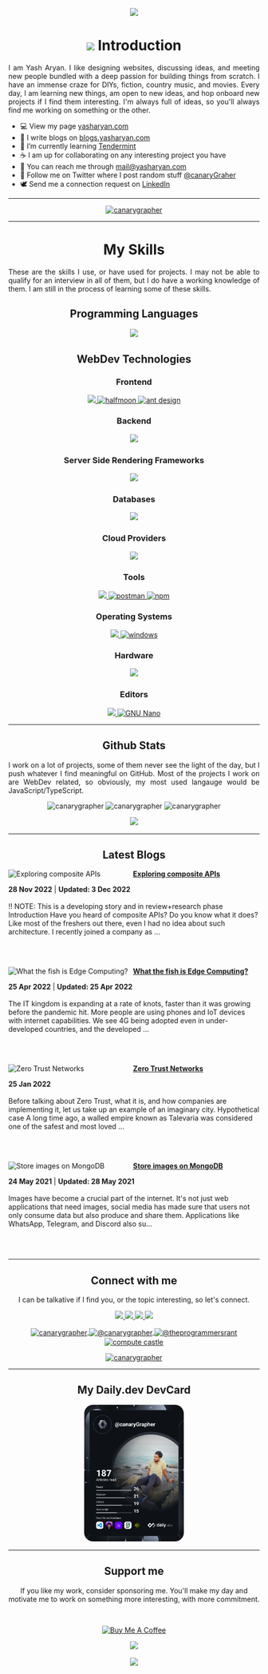 <p align="center">
<img src="https://capsule-render.vercel.app/api?type=waving&color=gradient&height=200&section=header&text=Yash%20Aryan&fontSize=60&&fontAlignY=35" />
</p>
  
<h1 align="center"><img src="https://raw.githubusercontent.com/MartinHeinz/MartinHeinz/master/wave.gif" height="20" /> Introduction</h1>
<p align="justify">
I am Yash Aryan. I like designing websites, discussing ideas, and meeting new people bundled with a deep passion for building things from scratch. I have an immense craze for DIYs, fiction, country music, and movies. Every day, I am learning new things, am open to new ideas, and hop onboard new projects if I find them interesting. I'm always full of ideas, so you'll always find me working on something or the other.
<p>
  
<ul align="left">
<li>💻 View my page <a href="https://yasharyan.com">yasharyan.com</a></li>
<li>📃 I write blogs on <a href="https://blogs.yasharyan.com">blogs.yasharyan.com</a></li>
<li>🌱 I’m currently learning <a href="https://tendermint.com">Tendermint</a></li>
<li>☕ I am up for collaborating on any interesting project you have</li>
<li>📧 You can reach me through <a href="mailto:mail@yasharyan.com">mail@yasharyan.com</a></li>
<li>📱 Follow me on Twitter where I post random stuff <a href="https://twitter.com/canaryGrapher">@canaryGraher</a></li>
<li>🕊 Send me a connection request on <a href="https://www.linkedin.com/in/yasharyan/">LinkedIn</a></li>
</ul>
    
---

<p align="center"> 
  <a href="https://github.com/ryo-ma/github-profile-trophy">
    <img src="https://github-profile-trophy.vercel.app/?username=canarygrapher&theme=dracula" alt="canarygrapher" />
  </a> 
</p>

---


<h1 align="center">My Skills</h1>
<p align="justify">These are the skills I use, or have used for projects. I may not be able to qualify for an interview in all of them, but I do have a working knowledge of them. I am still in the process of learning some of these skills.</p>

<h2 align="center">Programming Languages</h2>
<p align="center">
  <a href="https://skillicons.dev">
    <img src="https://skillicons.dev/icons?i=html,css,sass,js,typescript,python,go,c,cpp,solidity" />
  </a>
</p>


<h2 align="center">WebDev Technologies</h2>
<h3 align="center">Frontend</h3>
<p align="center">
  <a href="https://skillicons.dev">
    <img src="https://skillicons.dev/icons?i=nextjs,tailwind,bootstrap,redux,react,pug" />
  </a>
  <a href="https://www.gethalfmoon.com/" target="_blank" rel="noreferrer"> 
    <img src="https://user-images.githubusercontent.com/27415791/165465800-eb61c231-b461-4f6a-8f08-575ad2f36fe3.png" alt="halfmoon" width="40" height="40" /> 
  </a>
  <a href="https://ant.design/" target="_blank" rel="noreferrer">
    <img src="https://user-images.githubusercontent.com/27415791/165464925-2c8f5b05-3930-4d59-8089-6781fcf3bfe4.svg" alt="ant design" width="40" height="40" />
  </a>
</p>

<h3 align="center">Backend</h3>
<p align="center">
  <a href="https://skillicons.dev">
    <img src="https://skillicons.dev/icons?i=nodejs,express" />
  </a>
</p>

<h3 align="center">Server Side Rendering Frameworks</h3>
<p align="center">
  <a href="https://skillicons.dev">
    <img src="https://skillicons.dev/icons?i=remix,nextjs,gatsby" />
  </a>
</p>

<h3 align="center">Databases</h3>
<p align="center">
  <a href="https://skillicons.dev">
    <img src="https://skillicons.dev/icons?i=mongodb,redis" />
  </a>
</p>

<h3 align="center">Cloud Providers</h3>
<p align="center">
  <a href="https://skillicons.dev">
    <img src="https://skillicons.dev/icons?i=aws,azure" />
  </a>
</p>

<h3 align="center">Tools</h3>
<p align="center">
  <a href="https://skillicons.dev">
    <img src="https://skillicons.dev/icons?i=git,bash,figma,nginx" />
  </a>
  <a href="https://postman.com" target="_blank" rel="noreferrer"> 
    <img src="https://www.vectorlogo.zone/logos/getpostman/getpostman-icon.svg" alt="postman" width="40" height="40"/> 
  </a>
  <a href="https://www.npmjs.com/" target="_blank" rel="noreferrer">
    <img src="https://user-images.githubusercontent.com/27415791/165463943-cfb3aa0d-afff-4b42-a8ff-156a072ef0c5.svg" alt="npm" width="40" height="40" />
  </a>
</p>

<h3 align="center">Operating Systems</h3>
<p align="center">
  <a href="https://skillicons.dev">
    <img src="https://skillicons.dev/icons?i=linux" />
  </a>
  <a href="https://www.microsoft.com/en-in/windows" target="_blank" rel="noreferrer"> 
    <img src="https://user-images.githubusercontent.com/27415791/165467648-9893c082-394f-4871-984f-f3bb624ba038.png" alt="windows" width="40" height="40"/> 
  </a>
</p>

<h3 align="center">Hardware</h3>
<p align="center">
  <a href="https://skillicons.dev">
    <img src="https://skillicons.dev/icons?i=raspberrypi,arduino" />
  </a>
</p>

<h3 align="center">Editors</h3>
<p align="center">
  <a href="https://skillicons.dev">
    <img src="https://skillicons.dev/icons?i=vscode" />
  </a>
  <a href="https://www.nano-editor.org/" target="_blank" rel="noreferrer"> 
    <img src="https://user-images.githubusercontent.com/27415791/165486268-81cc64c1-7c40-4149-aba2-da09d09a0afa.png" alt="GNU Nano" width="40" height="40"/> 
  </a>
</p>

---

<h2 align="center">Github Stats</h2>
<p align="justify">I work on a lot of projects, some of them never see the light of the day, but I push whatever I find meaningful on GitHub. Most of the projects I work on are WebDev related, so obviously, my most used langauge would be JavaScript/TypeScript.</p>
<p align="center">
  <img src="https://github-readme-stats.vercel.app/api?username=canarygrapher&show_icons=true&locale=en&theme=radical" alt="canarygrapher" />
  <img src="https://github-readme-streak-stats.herokuapp.com/?user=canarygrapher&theme=radical" alt="canarygrapher" />
  <img src="https://github-readme-stats.vercel.app/api/top-langs?username=canarygrapher&show_icons=true&locale=en&layout=compact&theme=radical" alt="canarygrapher" />
</p>
<p align="center">
  <img src="https://user-images.githubusercontent.com/27415791/171735469-785328a9-5346-40af-9fa0-ae9c01b075db.png" />
</p>

---

<h2 align="center">Latest Blogs</h2>
<!-- HASHNODE_BLOG:START -->
<p align="left">
<a href="https://yasharyan.hashnode.dev/exploring-composite-apis-clb30b00g000308moghtq6x5c" title="Exploring composite APIs"><img src="https://cdn.hashnode.com/res/hashnode/image/upload/v1669773834695/MtXAqrQcv.png" alt="Exploring composite APIs" width="250px" align="left" /></a>
<a href="https://yasharyan.hashnode.dev/exploring-composite-apis-clb30b00g000308moghtq6x5c" title="Exploring composite APIs"><strong>Exploring composite APIs</strong></a>
<div><strong>28 Nov 2022</strong> | <strong>Updated: 3 Dec 2022</strong></div>
<br/> !! NOTE: This is a developing story and in review+research phase
Introduction
Have you heard of composite APIs? Do you know what it does? Like most of the freshers out there, even I had no idea about such architecture. I recently joined a company as ... </p> <br/> <br/>
<p align="left">
<a href="https://yasharyan.hashnode.dev/what-the-fish-is-edge-computing-cl2eemw67036yetnva8jchpxw" title="What the fish is Edge Computing?"><img src="https://cdn.hashnode.com/res/hashnode/image/upload/v1650871501721/NKiI0LH6B.png" alt="What the fish is Edge Computing?" width="250px" align="left" /></a>
<a href="https://yasharyan.hashnode.dev/what-the-fish-is-edge-computing-cl2eemw67036yetnva8jchpxw" title="What the fish is Edge Computing?"><strong>What the fish is Edge Computing?</strong></a>
<div><strong>25 Apr 2022</strong> | <strong>Updated: 25 Apr 2022</strong></div>
<br/> The IT kingdom is expanding at a rate of knots, faster than it was growing before the pandemic hit. More people are using phones and IoT devices with internet capabilities. We see 4G being adopted even in under-developed countries, and the developed ... </p> <br/> <br/>
<p align="left">
<a href="https://yasharyan.hashnode.dev/zero-trust-networks-ckyuhv1780ai92vs1bi1z4eet" title="Zero Trust Networks"><img src="https://cdn.hashnode.com/res/hashnode/image/upload/v1643135343046/wYq-dvDak.png" alt="Zero Trust Networks" width="250px" align="left" /></a>
<a href="https://yasharyan.hashnode.dev/zero-trust-networks-ckyuhv1780ai92vs1bi1z4eet" title="Zero Trust Networks"><strong>Zero Trust Networks</strong></a>
<div><strong>25 Jan 2022</strong></div>
<br/> Before talking about Zero Trust, what it is, and how companies are implementing it, let us take up an example of an imaginary city.
Hypothetical case
A long time ago, a walled empire known as Talevaria was considered one of the safest and most loved ... </p> <br/> <br/>
<p align="left">
<a href="https://yasharyan.hashnode.dev/store-images-on-mongodb-ckp4e60j90046irs11vvngh5w" title="Store images on MongoDB"><img src="https://cdn.hashnode.com/res/hashnode/image/upload/v1621853030875/mAYNz27f5.png" alt="Store images on MongoDB" width="250px" align="left" /></a>
<a href="https://yasharyan.hashnode.dev/store-images-on-mongodb-ckp4e60j90046irs11vvngh5w" title="Store images on MongoDB"><strong>Store images on MongoDB</strong></a>
<div><strong>24 May 2021</strong> | <strong>Updated: 28 May 2021</strong></div>
<br/> Images have become a crucial part of the internet. It's not just web applications that need images, social media has made sure that users not only consume data but also produce and share them. Applications like WhatsApp, Telegram, and Discord also su... </p> <br/> <br/>
<!-- HASHNODE_BLOG:END -->

---

<h2 align="center">Connect with me</h2>
<p align="center">I can be talkative if I find you, or the topic interesting, so let's connect.<p>
<p align="center">
  <a href="https://twitter.com/canarygrapher" target="blank">
   <img src="https://skillicons.dev/icons?i=twitter" />
  </a>
  <a href="https://linkedin.com/in/yasharyan" target="blank">
   <img src="https://skillicons.dev/icons?i=linkedin" />
  </a>
  <a href="https://stackoverflow.com/users/11288471" target="blank">
   <img src="https://skillicons.dev/icons?i=stackoverflow" />
  </a>
  <a href="https://www.instagram.com/encodable/">
    <img src="https://skillicons.dev/icons?i=instagram" />
  </a>
</p>
<p align="center">
  <a href="https://dev.to/canarygrapher" target="blank">
   <img align="center" src="https://raw.githubusercontent.com/rahuldkjain/github-profile-readme-generator/master/src/images/icons/Social/devto.svg" alt="canarygrapher" height="40" width="40" />
  </a>
    <a href="https://hashnode.com/@yasharyan" target="blank">
   <img align="center" src="https://cdn.hashnode.com/res/hashnode/image/upload/v1611902473383/CDyAuTy75.png?auto=compress" alt="@canarygrapher" height="40" width="40" />
  </a>
  <a href="https://medium.com/@theprogrammersrant" target="blank">
   <img align="center" src="https://miro.medium.com/max/1400/1*psYl0y9DUzZWtHzFJLIvTw.png" alt="@theprogrammersrant" height="40" width="40" />
  </a>
  <a href="https://www.youtube.com/channel/UCNbiXdqadlcg4USDVkcChBg" target="blank">
   <img align="center" src="https://brandlogos.net/wp-content/uploads/2020/03/YouTube-icon-SVG-512x512.png" alt="compute castle" height="40" width="40" />
  </a>
  
</p>
<p align="center"> 
  <a href="https://twitter.com/canarygrapher" target="blank">
    <img src="https://img.shields.io/twitter/follow/canarygrapher?logo=twitter&style=for-the-badge" alt="canarygrapher" />
  </a> 
</p>

---

<h2 align="Center">My Daily.dev DevCard</h2>
<p align="center">
  <a href="https://app.daily.dev/canaryGrapher">
    <img src="https://github.com/canaryGrapher/canaryGrapher/raw/main/devcard.svg" width="200" alt="Yash Aryan's Dev Card"/>
  </a>
</p>
 
---

<h2 align="center">Support me</h2>
<p align="center">If you like my work, consider sponsoring me. You'll make my day and motivate me to work on something more interesting, with more commitment.</p>
<br />
<p align="center">
  <a href="https://www.buymeacoffee.com/yasharyan">
    <img src="https://cdn.buymeacoffee.com/buttons/v2/default-red.png" alt="Buy Me A Coffee" width="150" >
  </a>
</p>

<p align="center">
  <img src="https://visitor-badge.glitch.me/badge?page_id=canaryGrapher.canaryGrapher" />
</p>

<p align="center">
  <img src="https://capsule-render.vercel.app/api?type=waving&color=gradient&height=100&section=footer" />
</p>

